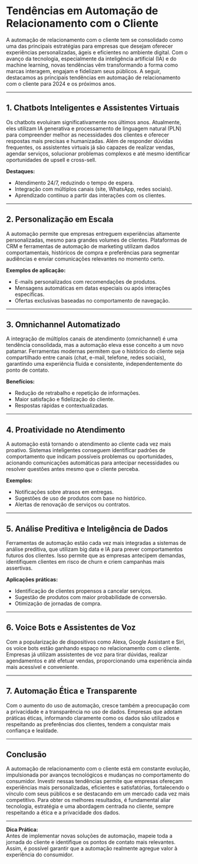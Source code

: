 # Tendências em Automação de Relacionamento com o Cliente

A automação de relacionamento com o cliente tem se consolidado como uma das principais estratégias para empresas que desejam oferecer experiências personalizadas, ágeis e eficientes no ambiente digital. Com o avanço da tecnologia, especialmente da inteligência artificial (IA) e do machine learning, novas tendências vêm transformando a forma como marcas interagem, engajam e fidelizam seus públicos. A seguir, destacamos as principais tendências em automação de relacionamento com o cliente para 2024 e os próximos anos.

---

## 1. Chatbots Inteligentes e Assistentes Virtuais

Os chatbots evoluíram significativamente nos últimos anos. Atualmente, eles utilizam IA generativa e processamento de linguagem natural (PLN) para compreender melhor as necessidades dos clientes e oferecer respostas mais precisas e humanizadas. Além de responder dúvidas frequentes, os assistentes virtuais já são capazes de realizar vendas, agendar serviços, solucionar problemas complexos e até mesmo identificar oportunidades de upsell e cross-sell.

**Destaques:**
- Atendimento 24/7, reduzindo o tempo de espera.
- Integração com múltiplos canais (site, WhatsApp, redes sociais).
- Aprendizado contínuo a partir das interações com os clientes.

---

## 2. Personalização em Escala

A automação permite que empresas entreguem experiências altamente personalizadas, mesmo para grandes volumes de clientes. Plataformas de CRM e ferramentas de automação de marketing utilizam dados comportamentais, históricos de compra e preferências para segmentar audiências e enviar comunicações relevantes no momento certo.

**Exemplos de aplicação:**
- E-mails personalizados com recomendações de produtos.
- Mensagens automáticas em datas especiais ou após interações específicas.
- Ofertas exclusivas baseadas no comportamento de navegação.

---

## 3. Omnichannel Automatizado

A integração de múltiplos canais de atendimento (omnichannel) é uma tendência consolidada, mas a automação eleva esse conceito a um novo patamar. Ferramentas modernas permitem que o histórico do cliente seja compartilhado entre canais (chat, e-mail, telefone, redes sociais), garantindo uma experiência fluida e consistente, independentemente do ponto de contato.

**Benefícios:**
- Redução de retrabalho e repetição de informações.
- Maior satisfação e fidelização do cliente.
- Respostas rápidas e contextualizadas.

---

## 4. Proatividade no Atendimento

A automação está tornando o atendimento ao cliente cada vez mais proativo. Sistemas inteligentes conseguem identificar padrões de comportamento que indicam possíveis problemas ou oportunidades, acionando comunicações automáticas para antecipar necessidades ou resolver questões antes mesmo que o cliente perceba.

**Exemplos:**
- Notificações sobre atrasos em entregas.
- Sugestões de uso de produtos com base no histórico.
- Alertas de renovação de serviços ou contratos.

---

## 5. Análise Preditiva e Inteligência de Dados

Ferramentas de automação estão cada vez mais integradas a sistemas de análise preditiva, que utilizam big data e IA para prever comportamentos futuros dos clientes. Isso permite que as empresas antecipem demandas, identifiquem clientes em risco de churn e criem campanhas mais assertivas.

**Aplicações práticas:**
- Identificação de clientes propensos a cancelar serviços.
- Sugestão de produtos com maior probabilidade de conversão.
- Otimização de jornadas de compra.

---

## 6. Voice Bots e Assistentes de Voz

Com a popularização de dispositivos como Alexa, Google Assistant e Siri, os voice bots estão ganhando espaço no relacionamento com o cliente. Empresas já utilizam assistentes de voz para tirar dúvidas, realizar agendamentos e até efetuar vendas, proporcionando uma experiência ainda mais acessível e conveniente.

---

## 7. Automação Ética e Transparente

Com o aumento do uso de automação, cresce também a preocupação com a privacidade e a transparência no uso de dados. Empresas que adotam práticas éticas, informando claramente como os dados são utilizados e respeitando as preferências dos clientes, tendem a conquistar mais confiança e lealdade.

---

## Conclusão

A automação de relacionamento com o cliente está em constante evolução, impulsionada por avanços tecnológicos e mudanças no comportamento do consumidor. Investir nessas tendências permite que empresas ofereçam experiências mais personalizadas, eficientes e satisfatórias, fortalecendo o vínculo com seus públicos e se destacando em um mercado cada vez mais competitivo. Para obter os melhores resultados, é fundamental aliar tecnologia, estratégia e uma abordagem centrada no cliente, sempre respeitando a ética e a privacidade dos dados.

---

**Dica Prática:**  
Antes de implementar novas soluções de automação, mapeie toda a jornada do cliente e identifique os pontos de contato mais relevantes. Assim, é possível garantir que a automação realmente agregue valor à experiência do consumidor.